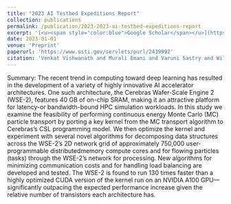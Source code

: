 ```yaml
---
title: "2023 AI Testbed Expeditions Report"
collection: publications
permalink: /publication/2023-2023-ai-testbed-expeditions-report
excerpt: '[<u><span style="color:blue">Google Scholar</span></u>](https://scholar.google.com/scholar?q=2023+AI+Testbed+Expeditions+Report)'
date: 2023-01-01
venue: 'Preprint'
paperurl: 'https://www.osti.gov/servlets/purl/2439992'
citation: 'Venkat Vishwanath and Murali Emani and Varuni Sastry and William Arnold and Rajeev Thakur and Valerie Taylor and Ian Foster and Salman Habib and Michael E Papka and Bryce Allen and Henry Chan and Rodrigo Ceccato de Freitas and Mathew J Cherukara and Miaoqi Chu and Jose M Monsalve Diaz and Neil Getty and Ross Harder and Kyle Hippe and Saugat Kandel and Antonino Miceli and Suresh Narayanan and Oleksandr Narykov and Alexander Partin and Nesar Ramachandra and Arvind Ramanathan and Esteban Rangel and Siddhisanket Raskar and Andrew Siegel and John Tramm and Thomas Uram and Azton Wells and Leighton Wilson and Fangfang Xia and Kazutomo Yoshii and Ruoxi Zhao and Tao Zhou (2023). "2023 AI Testbed Expeditions Report". Preprint.'
---
```


Summary: The recent trend in computing toward deep learning has resulted in the development of a variety of highly innovative AI accelerator architectures. One such architecture, the Cerebras Wafer-Scale Engine 2 (WSE-2), features 40 GB of on-chip SRAM, making it an attractive platform for latency-or bandwidth-bound HPC simulation workloads. In this study we examine the feasibility of performing continuous energy Monte Carlo (MC) particle transport by porting a key kernel from the MC transport algorithm to Cerebras’s CSL programming model. We then optimize the kernel and experiment with several novel algorithms for decomposing data structures across the WSE-2’s 2D network grid of approximately 750,000 user-programmable distributedmemory compute cores and for flowing particles (tasks) through the WSE-2’s network for processing. New algorithms for minimizing communication costs and for handling load balancing are developed and tested. The WSE-2 is found to run 130 times faster than a highly optimized CUDA version of the kernel run on an NVIDIA A100 GPU—significantly outpacing the expected performance increase given the relative number of transistors each architecture has.

